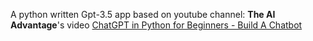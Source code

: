 A python written Gpt-3.5 app based on youtube channel: **The AI Advantage**'s video [ChatGPT in Python for Beginners - Build A Chatbot](https://youtu.be/pGOyw_M1mNE) 
